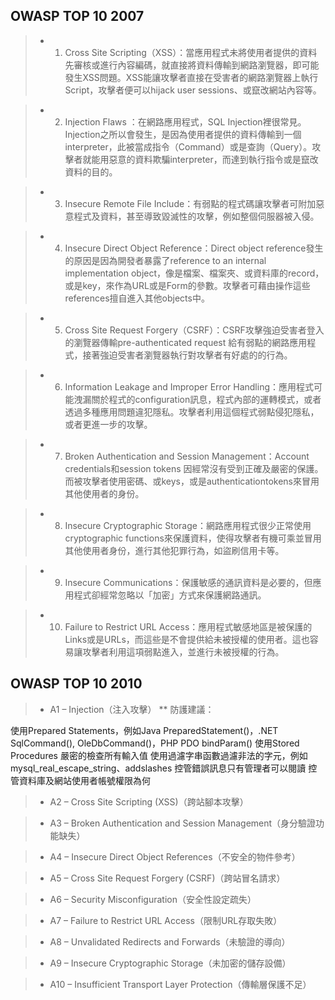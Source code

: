 ## OWASP TOP 10 2007


>* 1. Cross Site Scripting（XSS）：當應用程式未將使用者提供的資料先審核或進行內容編碼，就直接將資料傳輸到網路瀏覽器，即可能發生XSS問題。XSS能讓攻擊者直接在受害者的網路瀏覽器上執行Script，攻擊者便可以hijack user sessions、或竄改網站內容等。


>* 2. Injection Flaws ：在網路應用程式，SQL Injection裡很常見。Injection之所以會發生，是因為使用者提供的資料傳輸到一個interpreter，此被當成指令（Command）或是查詢（Query）。攻擊者就能用惡意的資料欺騙interpreter，而達到執行指令或是竄改資料的目的。


>* 3. Insecure Remote File Include：有弱點的程式碼讓攻擊者可附加惡意程式及資料，甚至導致毀滅性的攻擊，例如整個伺服器被入侵。


>* 4. Insecure Direct Object Reference：Direct object reference發生的原因是因為開發者暴露了reference to an internal implementation object，像是檔案、檔案夾、或資料庫的record，或是key，來作為URL或是Form的參數。攻擊者可藉由操作這些references擅自進入其他objects中。


>* 5. Cross Site Request Forgery（CSRF）：CSRF攻擊強迫受害者登入的瀏覽器傳輸pre-authenticated request 給有弱點的網路應用程式，接著強迫受害者瀏覽器執行對攻擊者有好處的的行為。


>* 6. Information Leakage and Improper Error Handling：應用程式可能洩漏關於程式的configuration訊息，程式內部的運轉模式，或者透過多種應用問題違犯隱私。攻擊者利用這個程式弱點侵犯隱私，或者更進一步的攻擊。


>* 7. Broken Authentication and Session Management：Account credentials和session tokens 因經常沒有受到正確及嚴密的保護。而被攻擊者使用密碼、或keys，或是authenticationtokens來冒用其他使用者的身份。


>* 8. Insecure Cryptographic Storage：網路應用程式很少正常使用cryptographic functions來保護資料，使得攻擊者有機可乘並冒用其他使用者身份，進行其他犯罪行為，如盜刷信用卡等。


>* 9. Insecure Communications：保護敏感的通訊資料是必要的，但應用程式卻經常忽略以「加密」方式來保護網路通訊。


>* 10. Failure to Restrict URL Access：應用程式敏感地區是被保護的Links或是URLs，而這些是不會提供給未被授權的使用者。這也容易讓攻擊者利用這項弱點進入，並進行未被授權的行為。



## OWASP TOP 10 2010


>* A1 – Injection（注入攻擊） 
>** 防護建議：

使用Prepared Statements，例如Java PreparedStatement()，.NET SqlCommand(), OleDbCommand()，PHP PDO bindParam()
使用Stored Procedures
嚴密的檢查所有輸入值
使用過濾字串函數過濾非法的字元，例如mysql_real_escape_string、addslashes
控管錯誤訊息只有管理者可以閱讀
控管資料庫及網站使用者帳號權限為何

>* A2 – Cross Site Scripting (XSS)（跨站腳本攻擊） 


>* A3 – Broken Authentication and Session Management（身分驗證功能缺失） 


>* A4 – Insecure Direct Object References（不安全的物件參考）


>* A5 – Cross Site Request Forgery (CSRF)（跨站冒名請求） 


>* A6 – Security Misconfiguration（安全性設定疏失） 


>* A7 – Failure to Restrict URL Access（限制URL存取失敗）


>* A8 – Unvalidated Redirects and Forwards（未驗證的導向）


>* A9 – Insecure Cryptographic Storage（未加密的儲存設備）


>* A10 – Insufficient Transport Layer Protection（傳輸層保護不足）


